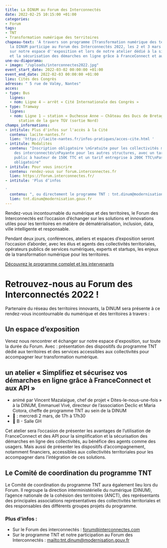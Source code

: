 ```yaml
---
title: La DINUM au Forum des Interconnectés
date: 2022-02-25 10:15:00 +01:00
categories:
- Forum
tags:
- TNT
- Transformation numérique des territoires
chapeau-text: 'À travers son programme [Transformation numérique des territoires (TNT)](/services/tnt/),
  la DINUM participe au Forum des Interconnectés 2022, les 2 et 3 mars à Nantes. Retrouvez-nous
  sur notre espace d''exposition et lors de notre atelier dédié à la simplification
  et la sécurisation des démarches en ligne grâce à FranceConnect et aux API. '
une-ou-diaporama:
- image: "/uploads/interconnectes2022.jpg"
event_start_date: 2022-03-02 00:00:00 +01:00
event_end_date: 2022-02-03 00:00:00 +01:00
lieu: Cités des Congrès
adresse: " 5 rue de Valmy, Nantes"
acces:
- type: Bus
  lignes:
  - nom: Ligne 4 – arrêt « Cité Internationale des Congrès »
- type: Tramway
  lignes:
  - nom: Ligne 1 – station « Duchesse Anne – Château des Ducs de Bretagne », à une
      station de la gare TGV (sortie Nord)
champs_informations:
- intitule: Plus d'infos sur l'accès à la Cité
  contenu: lacite-nantes.fr
  lien: 'https://lacite-nantes.fr/infos-pratiques/acces-cite.html '
- intitule: Modalités
  contenu: "Inscription obligatoire \nGratuite pour les collectivités membres du réseau
    des interconnectés\nPayante pour les autres structures, avec un tarif secteur
    public à hauteur de 150€ TTC et un tarif entreprise à 200€ TTC\nPass vaccinal
    obligatoire"
- intitule: Pour vous inscrire
  contenu: rendez-vous sur forum.interconnectes.fr
  lien: https://forum.interconnectes.fr/
- intitule: 'Plus d’infos

'
  contenu: ", ou directement le programme TNT : tnt.dinum@modernisation.gouv.fr"
  lien: tnt.dinum@modernisation.gouv.fr
---
```


Rendez-vous incontournable du numérique et des territoires, le Forum des Interconnectés est l’occasion d’échanger sur les solutions et innovations utiles pour les territoires en matière de dématérialisation, inclusion, data, ville intelligente et responsable. 

Pendant deux jours, conférences, ateliers et espaces d’exposition seront l’occasion d’aborder, avec les élus et agents des collectivités territoriales, opérateurs publics de services numériques, experts et startups, les enjeux de la transformation numérique pour les territoires. 

<div class="lien-important"><a href="https://forum.interconnectes.fr/programme?utf8=%E2%9C%93&q=">Découvrez le programme complet et les intervenants</a></div>

# Retrouvez-nous au Forum des Interconnectés 2022 !

Partenaire du réseau des territoires innovants, la DINUM sera présente à ce rendez-vous incontournable du numérique et des territoires à travers : 	

## Un espace d’exposition
Venez nous rencontrer et échanger sur notre espace d'exposition, sur toute la durée du Forum.
Avec : présentation des dispositifs du programme TNT dédié aux territoires et des services accessibles aux collectivités pour accompagner leur transformation numérique.

## un atelier « Simplifiez et sécurisez vos démarches en ligne grâce à FranceConnect et aux API »
* animé par  Vincent Mazalaigue, chef de projet « Dites-le-nous-une-fois » à la DINUM, Emmanuel Vivé, directeur de l’association Declic et Maria Cotora, cheffe de programme TNT au sein de la DINUM
* 📆 : mercredi 2 mars, de 17h à 17h30 
* 📍 B - Salle GH    

Cet atelier sera l’occasion de présenter les avantages de l’utilisation de FranceConnect et des API pour la simplification et la sécurisation des démarches en ligne des collectivités, au bénéfice des agents comme des usagers. Mais aussi de présenter les dispositifs d’accompagnement, notamment financiers, accessibles aux collectivités territoriales pour les accompagner dans l’intégration de ces solutions. 

## Le Comité de coordination du programme TNT
Le Comité de coordination du programme TNT aura également lieu lors du Forum. Il regroupe la direction interministérielle du numérique (DINUM), l’agence nationale de la cohésion des territoires (ANCT), des représentants des principales associations représentatives des collectivités territoriales et des responsables des différents groupes projets du programme.  

### Plus d’infos :
* Sur le Forum des interconnectés : forum@interconnectes.com
* Sur le programme TNT et notre participation au Forum des Interconnectés : [mailto:tnt.dinum@modernisation.gouv.fr](tnt.dinum@modernisation.gouv.fr)
